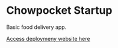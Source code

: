 # Chowpocket Startup

Basic food delivery app.

[Access deploymeny website here](https://chowpocket.herokuapp.com/)
